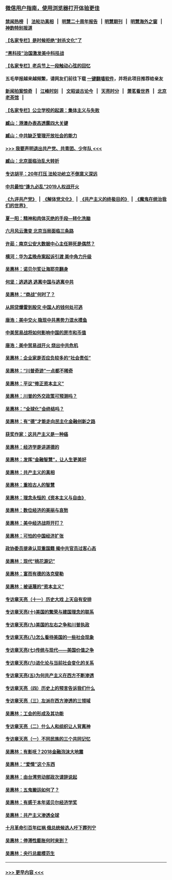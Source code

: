 ### [微信用户指南，使用浏览器打开体验更佳](https://github.com/gfw-breaker/banned-news1/blob/master/indexes/wechat-guide.md?t=0)
#### [禁闻热榜](热点新闻.md?t=0)  &nbsp;&nbsp;|&nbsp;&nbsp; [法轮功真相](https://github.com/gfw-breaker/truth/blob/master/README.md?t=0) &nbsp;&nbsp;|&nbsp;&nbsp; [明慧二十周年报告](https://github.com/gfw-breaker/mh-reports/blob/master/README.md?t=0) &nbsp;&nbsp;|&nbsp;&nbsp;[明慧期刊](https://github.com/gfw-breaker/mh-qikan) &nbsp;&nbsp;|&nbsp;&nbsp; [明慧海外之窗](https://github.com/gfw-breaker/mh-news/blob/master/README.md?t=0) &nbsp;&nbsp;|&nbsp;&nbsp; [神韵特别报道](https://github.com/gfw-breaker/mh-news/blob/master/shenyun.md?t=0)
#### [【名家专栏】是时候拒绝“封杀文化”了](../pages/nsc423/n11814093.md?t=02160755) 
#### [“黑科技”治国激发美中科技战](../pages/nsc423/n11638056.md?t=02160755) 
#### [【名家专栏】老兵节上一段触动心弦的回忆](../pages/nsc423/n11646016.md?t=02160755) 
#### 五毛举报越来越频繁，请网友们前往下载 [一键翻墙软件](https://github.com/gfw-breaker/ssr-accounts)，并将此项目推荐给亲友
#### [新闻拍案惊奇](https://github.com/gfw-breaker/banned-news1/blob/master/pages/link4.md) &nbsp;&nbsp;|&nbsp;&nbsp; [江峰时刻](https://github.com/gfw-breaker/banned-news1/blob/master/pages/link4.md) &nbsp;&nbsp;|&nbsp;&nbsp; [文昭谈古论今](https://github.com/gfw-breaker/banned-news1/blob/master/pages/link4.md) &nbsp;&nbsp;|&nbsp;&nbsp; [天亮时分](https://github.com/gfw-breaker/banned-news1/blob/master/pages/link4.md) &nbsp;&nbsp;|&nbsp;&nbsp; [萧茗看世界](https://github.com/gfw-breaker/banned-news1/blob/master/pages/link4.md) &nbsp;&nbsp;|&nbsp;&nbsp; [北京老茶馆](https://github.com/gfw-breaker/banned-news1/blob/master/pages/link4.md) &nbsp;&nbsp;|&nbsp;&nbsp; 
#### [【名家专栏】公立学校的起源：集体主义与失败](../pages/nsc423/n11601833.md?t=02160755) 
#### [臧山：港澳办表态透露四大关键](../pages/nsc423/n11421628.md?t=02160755) 
#### [臧山：中共缺乏管理开放社会的能力](../pages/nsc423/n11407457.md?t=02160755) 
#### [>>> 我要声明退出共产党、共青团、少年队 <<<](https://github.com/begood0513/goodnews/blob/master/quit/letter.md) 
#### [臧山：北京面临治乱大转折](../pages/nsc423/n11406895.md?t=02160755) 
#### [专访胡平：20年打压 法轮功屹立不倒意义深远](../pages/nsc423/n11398800.md?t=02160755) 
#### [中共最怕“逢九必乱”2019人权战开火](../pages/nsc423/n11385248.md?t=02160755) 
#### [《九评共产党》](https://github.com/begood0513/9ping.md/blob/master/README.md) &nbsp;|&nbsp; [《解体党文化》](../../../../jtdwh.md/blob/master/README.md)  &nbsp;|&nbsp; [《共产主义的终极目的》](../../../../gczydzjmd.md/blob/master/README.md) &nbsp;|&nbsp; [《魔鬼在统治我们的世界》](../../../../mgztzwmdsj.md/blob/master/README.md) 
#### [夏一阳：精神和肉体灭绝的手段—转化洗脑](../pages/nsc423/n11368250.md?t=02160755) 
#### [六月风云激变 北京当局面临三条路](../pages/nsc423/n11313668.md?t=02160755) 
#### [许茹：南京公安大数据中心主任猝死是偶然？](../pages/nsc423/n11064744.md?t=02160755) 
#### [横河：华为孟晚舟案起诉引渡 美中角力升级](../pages/nsc423/n11027230.md?t=02160755) 
#### [吴惠林：诺贝尔奖让海耶克翻身](../pages/nsc423/n10890049.md?t=02160755) 
#### [何坚：逃逃逃 逃离中国与逃离中共](../pages/nsc423/n10592891.md?t=02160755) 
#### [吴惠林：“商战”何时了？](../pages/nsc423/n10573558.md?t=02160755) 
#### [从网贷爆雷到股灾 中国人的钱何处可逃](../pages/nsc423/n10572800.md?t=02160755) 
#### [唐浩：美中交火 隐现中共黑势力混水摸鱼](../pages/nsc423/n10544040.md?t=02160755) 
#### [中美贸易战将如何影响中国的房市和币值](../pages/nsc423/n10543697.md?t=02160755) 
#### [唐浩：美中贸易战开火 烧出中共危机](../pages/nsc423/n10540126.md?t=02160755) 
#### [吴惠林：企业家是否应负较多的“社会责任”](../pages/nsc423/n10535022.md?t=02160755) 
#### [吴惠林：“川普奇迹”一点都不稀奇](../pages/nsc423/n10512808.md?t=02160755) 
#### [吴惠林：平议“修正资本主义”](../pages/nsc423/n10495724.md?t=02160755) 
#### [吴惠林：川普的外交政策可预测吗？](../pages/nsc423/n10462387.md?t=02160755) 
#### [吴惠林：“全球化”会终结吗？](../pages/nsc423/n10452838.md?t=02160755) 
#### [吴惠林：有“德”才能走向民主化金融创新之路](../pages/nsc423/n10432292.md?t=02160755) 
#### [获奖作家：这共产主义是一种癌](../pages/nsc423/n10431541.md?t=02160755) 
#### [吴惠林：经济学是讲道德的](../pages/nsc423/n10398014.md?t=02160755) 
#### [吴惠林：发挥“金融智慧”，让人生更美好](../pages/nsc423/n10375019.md?t=02160755) 
#### [吴惠林：共产主义的真相](../pages/nsc423/n10351394.md?t=02160755) 
#### [吴惠林：重拾古人的智慧](../pages/nsc423/n10337691.md?t=02160755) 
#### [吴惠林：理念永恒的《资本主义与自由》](../pages/nsc423/n10316274.md?t=02160755) 
#### [吴惠林：数位经济的美丽与哀愁](../pages/nsc423/n10292946.md?t=02160755) 
#### [吴惠林：美中经济战将开打？](../pages/nsc423/n10258825.md?t=02160755) 
#### [吴惠林：可怕的中国经济扩张](../pages/nsc423/n10219147.md?t=02160755) 
#### [政协委员提承认双重国籍 揭中共官员过客心态](../pages/nsc423/n10208809.md?t=02160755) 
#### [吴惠林：现代“桃花源记”](../pages/nsc423/n10185234.md?t=02160755) 
#### [吴惠林：富而有德的洛克斐勒](../pages/nsc423/n10142264.md?t=02160755) 
#### [吴惠林：被诬蔑的“资本主义”](../pages/nsc423/n10124816.md?t=02160755) 
#### [专访章天亮（十一）历史大戏 上天自有安排](../pages/nsc423/n10094905.md?t=02160755) 
#### [专访章天亮(十)美国的繁荣与建国理念的联系](../pages/nsc423/n10094899.md?t=02160755) 
#### [专访章天亮(九)美国的左右之争和川普执政](../pages/nsc423/n10094889.md?t=02160755) 
#### [专访章天亮(八)怎么看待美国的一些社会现象](../pages/nsc423/n10094857.md?t=02160755) 
#### [专访章天亮(七)传统与现代——美国价值之争](../pages/nsc423/n10093140.md?t=02160755) 
#### [专访章天亮(六)进化论与当前社会变化的关系](../pages/nsc423/n10092036.md?t=02160755) 
#### [专访章天亮(五)为何共产主义在西方不断渗透](../pages/nsc423/n10083620.md?t=02160755) 
#### [专访章天亮（四）历史上的预言告诉我们什么](../pages/nsc423/n10083606.md?t=02160755) 
#### [专访章天亮（三）左派在西方渗透的三领域](../pages/nsc423/n10081115.md?t=02160755) 
#### [吴惠林：工会的形成及其功能](../pages/nsc423/n10080633.md?t=02160755) 
#### [专访章天亮（二）什么人和组织让人背离神](../pages/nsc423/n10076637.md?t=02160755) 
#### [专访章天亮（一）不同民族的三个共同记忆](../pages/nsc423/n10074188.md?t=02160755) 
#### [吴惠林：有影呒？2018金融泡沫大地震](../pages/nsc423/n10040534.md?t=02160755) 
#### [吴惠林：“爱情”这个东西](../pages/nsc423/n10019423.md?t=02160755) 
#### [吴惠林：由台湾劳动部政次请辞说起](../pages/nsc423/n9979679.md?t=02160755) 
#### [吴惠林：五鬼搬运如何了？](../pages/nsc423/n9925338.md?t=02160755) 
#### [吴惠林：有感于本年诺贝尔经济学奖](../pages/nsc423/n9871883.md?t=02160755) 
#### [吴惠林：共产主义渗透全球](../pages/nsc423/n9812748.md?t=02160755) 
#### [十月革命引百年红祸 俄总统候选人吁下葬列宁](../pages/nsc423/n9810182.md?t=02160755) 
#### [吴惠林：停滞性膨胀何时来到？](../pages/nsc423/n9764136.md?t=02160755) 
#### [吴惠林：央行总裁模范生](../pages/nsc423/n9728134.md?t=02160755) 

----
#### [ >>> 更早内容 <<< ](../indexes/nsc423-earlier.md)
